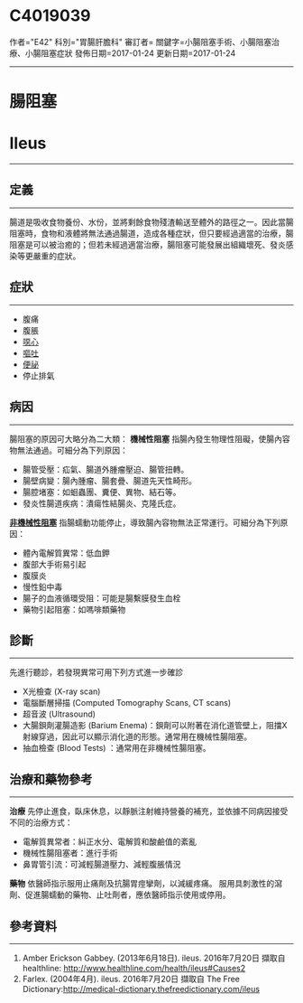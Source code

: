 # C4019039
作者="E42"
科別="胃腸肝膽科"
審訂者=
關鍵字=小腸阻塞手術、小腸阻塞治療、小腸阻塞症狀
發佈日期=2017-01-24
更新日期=2017-01-24

----------
# 腸阻塞
# Ileus
----------
## 定義
----------

腸道是吸收食物養份、水份，並將剩餘食物殘渣輸送至體外的路徑之一。因此當腸阻塞時，食物和液體將無法通過腸道，造成各種症狀，但只要經過適當的治療，腸阻塞是可以被治癒的；但若未經過適當治療，腸阻塞可能發展出組織壞死、發炎感染等更嚴重的症狀。

## 症狀
----------
- 腹痛
- 腹脹
- [噁心](C0027497)
- [嘔吐](C0042963)
- [便祕](C0009806)
- 停止排氣
## 病因
----------

腸阻塞的原因可大略分為二大類：
**機械性阻塞**
指腸內發生物理性阻礙，使腸內容物無法通過。可細分為下列原因：

- 腸管受壓：疝氣、腸道外腫瘤壓迫、腸管扭轉。
- 腸壁病變：腸內腫瘤、腸套疊、腸道先天性畸形。
- 腸腔堵塞：如蛔蟲團、糞便、異物、結石等。
- 發炎性腸道疾病：潰瘍性結腸炎、克隆氏症。

**[非機械性阻塞]([癱瘓性腸阻塞])**
指腸蠕動功能停止，導致腸內容物無法正常運行。可細分為下列原因：

- 體內電解質異常：低血鉀
- 腹部大手術易引起
- 腹膜炎
- 慢性鉛中毒
- 腸子的血液循環受阻：可能是腸繫膜發生血栓
- 藥物引起阻塞：如嗎啡類藥物
## 診斷
----------

先進行聽診，若發現異常可用下列方式進一步確診

- X光檢查 (X-ray scan)
- 電腦斷層掃描 (Computed Tomography Scans, CT scans)
- 超音波 (Ultrasound)
- 大腸鋇劑灌腸造影 (Barium Enema)：鋇劑可以附著在消化道管壁上，阻擋X射線穿過，因此可以顯示消化道的形態。通常用在機械性腸阻塞。
- 抽血檢查 (Blood Tests) ：通常用在非機械性腸阻塞。
## 治療和藥物參考
----------

**治療**
先停止進食，臥床休息，以靜脈注射維持營養的補充，並依據不同病因接受不同的治療方式：

- 電解質異常者：糾正水分、電解質和酸鹼值的紊亂
- 機械性腸阻塞者：進行手術
- 鼻胃管引流：可減輕腸道壓力、減輕腹脹情況

**藥物**
依醫師指示服用止痛劑及抗腸胃痙攣劑，以減緩疼痛。
服用具刺激性的瀉劑、促進腸蠕動的藥物、止吐劑者，應依醫師指示使用或停用。

## 參考資料
----------
1. Amber Erickson Gabbey. (2013年6月18日). ileus. 2016年7月20日 擷取自 healthline: http://www.healthline.com/health/ileus#Causes2
2. Farlex. (2004年4月). ileus. 2016年7月20日 擷取自 The Free Dictionary:http://medical-dictionary.thefreedictionary.com/ileus

